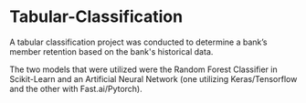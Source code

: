 # Tabular-Classification
A tabular classification project was conducted to determine a bank’s member retention based on the bank's historical data.

The two models that were utilized were the Random Forest Classifier in Scikit-Learn and an Artificial Neural Network (one utilizing Keras/Tensorflow and the other with Fast.ai/Pytorch).
